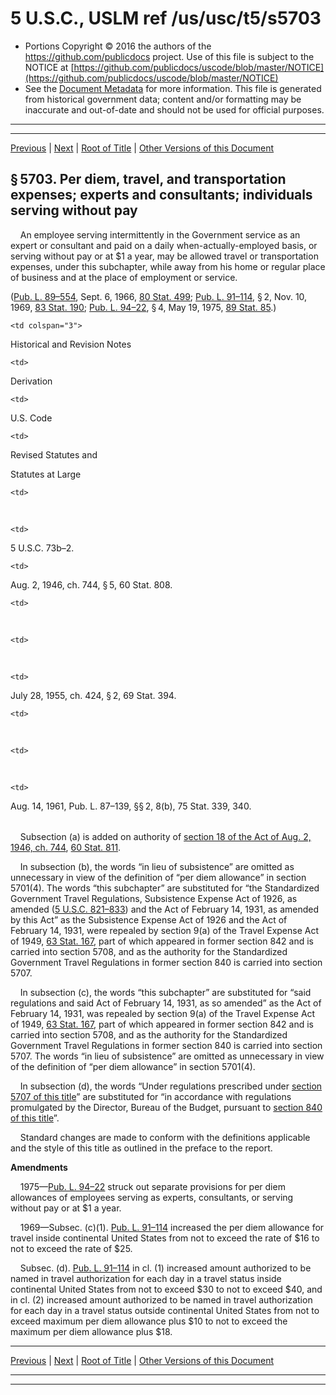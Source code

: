 ---
---

# 5 U.S.C., USLM ref /us/usc/t5/s5703

* Portions Copyright © 2016 the authors of the https://github.com/publicdocs project.
  Use of this file is subject to the NOTICE at [https://github.com/publicdocs/uscode/blob/master/NOTICE](https://github.com/publicdocs/uscode/blob/master/NOTICE)
* See the [Document Metadata](././../../../../../../..//README.md) for more information.
  This file is generated from historical government data; content and/or formatting may be inaccurate and out-of-date and should not be used for official purposes.

----------
----------

[Previous](./../../../../../../..//us/usc/t5/ptIII/sptD/ch57/schI/m__us_usc_t5_s5702.md) | [Next](./../../../../../../..//us/usc/t5/ptIII/sptD/ch57/schI/m__us_usc_t5_s5704.md) | [Root of Title](./../../../../../../../) | [Other Versions of this Document](https://publicdocs.github.io/go/links?ns=uslm&ref=%2Fus%2Fusc%2Ft5%2Fs5703)

## § 5703. Per diem, travel, and transportation expenses; experts and consultants; individuals serving without pay

    An employee serving intermittently in the Government service as an expert or consultant and paid on a daily when-actually-employed basis, or serving without pay or at $1 a year, may be allowed travel or transportation expenses, under this subchapter, while away from his home or regular place of business and at the place of employment or service.

([Pub. L. 89–554][/us/pl/89/554], Sept. 6, 1966, [80 Stat. 499][/us/stat/80/499]; [Pub. L. 91–114][/us/pl/91/114], § 2, Nov. 10, 1969, [83 Stat. 190][/us/stat/83/190]; [Pub. L. 94–22][/us/pl/94/22], § 4, May 19, 1975, [89 Stat. 85][/us/stat/89/85].)

<table>

  <tr>

    <td colspan="3"> 

Historical and Revision Notes  </td>

  </tr>

  <tr>

    <td> 

Derivation  </td>

    <td> 

U.S. Code  </td>

    <td> 

Revised Statutes and

Statutes at Large  </td>

  </tr>

  <tr>

    <td> 

   </td>

    <td> 

5 U.S.C. 73b–2.  </td>

    <td> 

Aug. 2, 1946, ch. 744, § 5, 60 Stat. 808.  </td>

  </tr>

  <tr>

    <td> 

   </td>

    <td> 

   </td>

    <td> 

July 28, 1955, ch. 424, § 2, 69 Stat. 394.  </td>

  </tr>

  <tr>

    <td> 

   </td>

    <td> 

   </td>

    <td> 

Aug. 14, 1961, Pub. L. 87–139, §§ 2, 8(b), 75 Stat. 339, 340.  </td>

  </tr>

</table>

    Subsection (a) is added on authority of [section 18 of the Act of Aug. 2, 1946, ch. 744][/us/act/1946-08-02/ch744/s18], [60 Stat. 811][/us/stat/60/811].

    In subsection (b), the words “in lieu of subsistence” are omitted as unnecessary in view of the definition of “per diem allowance” in section 5701(4). The words “this subchapter” are substituted for “the Standardized Government Travel Regulations, Subsistence Expense Act of 1926, as amended ([5 U.S.C. 821–833][/us/usc/t5/s821–833]) and the Act of February 14, 1931, as amended by this Act” as the Subsistence Expense Act of 1926 and the Act of February 14, 1931, were repealed by section 9(a) of the Travel Expense Act of 1949, [63 Stat. 167][/us/stat/63/167], part of which appeared in former section 842 and is carried into section 5708, and as the authority for the Standardized Government Travel Regulations in former section 840 is carried into section 5707.

    In subsection (c), the words “this subchapter” are substituted for “said regulations and said Act of February 14, 1931, as so amended” as the Act of February 14, 1931, was repealed by section 9(a) of the Travel Expense Act of 1949, [63 Stat. 167][/us/stat/63/167], part of which appeared in former section 842 and is carried into section 5708, and as the authority for the Standardized Government Travel Regulations in former section 840 is carried into section 5707. The words “in lieu of subsistence” are omitted as unnecessary in view of the definition of “per diem allowance” in section 5701(4).

    In subsection (d), the words “Under regulations prescribed under [section 5707 of this title][/us/usc/t5/s5707]” are substituted for “in accordance with regulations promulgated by the Director, Bureau of the Budget, pursuant to [section 840 of this title][/us/usc/t5/s840]”.

    Standard changes are made to conform with the definitions applicable and the style of this title as outlined in the preface to the report.

 __Amendments__ 

    1975—[Pub. L. 94–22][/us/pl/94/22] struck out separate provisions for per diem allowances of employees serving as experts, consultants, or serving without pay or at $1 a year.

    1969—Subsec. (c)(1). [Pub. L. 91–114][/us/pl/91/114] increased the per diem allowance for travel inside continental United States from not to exceed the rate of $16 to not to exceed the rate of $25.

    Subsec. (d). [Pub. L. 91–114][/us/pl/91/114] in cl. (1) increased amount authorized to be named in travel authorization for each day in a travel status inside continental United States from not to exceed $30 to not to exceed $40, and in cl. (2) increased amount authorized to be named in travel authorization for each day in a travel status outside continental United States from not to exceed maximum per diem allowance plus $10 to not to exceed the maximum per diem allowance plus $18.

----------

[Previous](./../../../../../../..//us/usc/t5/ptIII/sptD/ch57/schI/m__us_usc_t5_s5702.md) | [Next](./../../../../../../..//us/usc/t5/ptIII/sptD/ch57/schI/m__us_usc_t5_s5704.md) | [Root of Title](./../../../../../../../) | [Other Versions of this Document](https://publicdocs.github.io/go/links?ns=uslm&ref=%2Fus%2Fusc%2Ft5%2Fs5703)

----------
----------

[/us/pl/89/554]: https://publicdocs.github.io/go/links?ns=uslm&ref=%2Fus%2Fpl%2F89%2F554
[/us/stat/80/499]: https://publicdocs.github.io/go/links?ns=uslm&ref=%2Fus%2Fstat%2F80%2F499
[/us/pl/91/114]: https://publicdocs.github.io/go/links?ns=uslm&ref=%2Fus%2Fpl%2F91%2F114
[/us/stat/83/190]: https://publicdocs.github.io/go/links?ns=uslm&ref=%2Fus%2Fstat%2F83%2F190
[/us/pl/94/22]: https://publicdocs.github.io/go/links?ns=uslm&ref=%2Fus%2Fpl%2F94%2F22
[/us/stat/89/85]: https://publicdocs.github.io/go/links?ns=uslm&ref=%2Fus%2Fstat%2F89%2F85
[/us/act/1946-08-02/ch744/s18]: https://publicdocs.github.io/go/links?ns=uslm&ref=%2Fus%2Fact%2F1946-08-02%2Fch744%2Fs18
[/us/stat/60/811]: https://publicdocs.github.io/go/links?ns=uslm&ref=%2Fus%2Fstat%2F60%2F811
[/us/usc/t5/s821–833]: https://publicdocs.github.io/go/links?ns=uslm&ref=%2Fus%2Fusc%2Ft5%2Fs821%E2%80%93833
[/us/stat/63/167]: https://publicdocs.github.io/go/links?ns=uslm&ref=%2Fus%2Fstat%2F63%2F167
[/us/stat/63/167]: https://publicdocs.github.io/go/links?ns=uslm&ref=%2Fus%2Fstat%2F63%2F167
[/us/usc/t5/s5707]: https://publicdocs.github.io/go/links?ns=uslm&ref=%2Fus%2Fusc%2Ft5%2Fs5707
[/us/usc/t5/s840]: https://publicdocs.github.io/go/links?ns=uslm&ref=%2Fus%2Fusc%2Ft5%2Fs840
[/us/pl/94/22]: https://publicdocs.github.io/go/links?ns=uslm&ref=%2Fus%2Fpl%2F94%2F22
[/us/pl/91/114]: https://publicdocs.github.io/go/links?ns=uslm&ref=%2Fus%2Fpl%2F91%2F114
[/us/pl/91/114]: https://publicdocs.github.io/go/links?ns=uslm&ref=%2Fus%2Fpl%2F91%2F114


